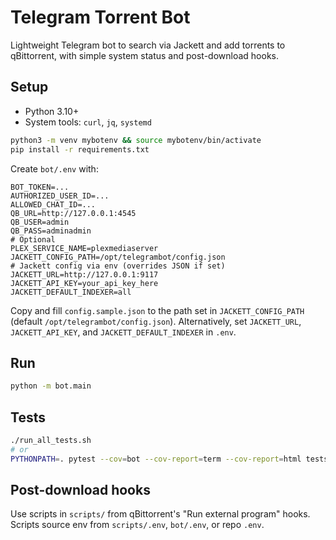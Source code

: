# Telegram Torrent Bot

Lightweight Telegram bot to search via Jackett and add torrents to qBittorrent, with simple system status and post-download hooks.

## Setup
- Python 3.10+
- System tools: `curl`, `jq`, `systemd`

```bash
python3 -m venv mybotenv && source mybotenv/bin/activate
pip install -r requirements.txt
```

Create `bot/.env` with:

```
BOT_TOKEN=...
AUTHORIZED_USER_ID=...
ALLOWED_CHAT_ID=...
QB_URL=http://127.0.0.1:4545
QB_USER=admin
QB_PASS=adminadmin
# Optional
PLEX_SERVICE_NAME=plexmediaserver
JACKETT_CONFIG_PATH=/opt/telegrambot/config.json
# Jackett config via env (overrides JSON if set)
JACKETT_URL=http://127.0.0.1:9117
JACKETT_API_KEY=your_api_key_here
JACKETT_DEFAULT_INDEXER=all
```

Copy and fill `config.sample.json` to the path set in `JACKETT_CONFIG_PATH` (default `/opt/telegrambot/config.json`).
Alternatively, set `JACKETT_URL`, `JACKETT_API_KEY`, and `JACKETT_DEFAULT_INDEXER` in `.env`.

## Run
```bash
python -m bot.main
```

## Tests
```bash
./run_all_tests.sh
# or
PYTHONPATH=. pytest --cov=bot --cov-report=term --cov-report=html tests/
```

## Post-download hooks
Use scripts in `scripts/` from qBittorrent's "Run external program" hooks. Scripts source env from `scripts/.env`, `bot/.env`, or repo `.env`.
